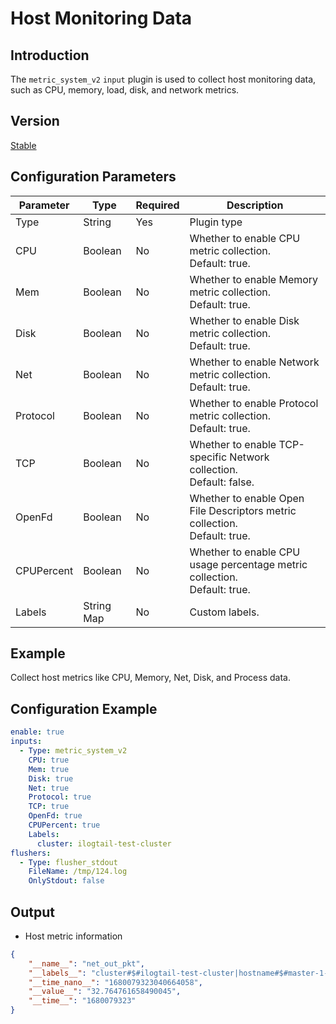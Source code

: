 # Host Monitoring Data

## Introduction

The `metric_system_v2` `input` plugin is used to collect host monitoring data, such as CPU, memory, load, disk, and network metrics.

## Version

[Stable](../stability-level.md)

## Configuration Parameters

| Parameter          | Type      | Required | Description                                                                                     |
| ----------- | ------- | ---- | --------------------------------------------------------------------------------------------- |
| Type        | String  | Yes   | Plugin type                                                                                     |
| CPU         | Boolean  | No    | Whether to enable CPU metric collection. <br>Default: true.                                   |
| Mem         | Boolean  | No    | Whether to enable Memory metric collection. <br>Default: true.                                  |
| Disk        | Boolean | No    | Whether to enable Disk metric collection. <br>Default: true.                                   |
| Net         | Boolean | No    | Whether to enable Network metric collection. <br>Default: true.                                  |
| Protocol    | Boolean | No    | Whether to enable Protocol metric collection. <br>Default: true.                                  |
| TCP         | Boolean | No    | Whether to enable TCP-specific Network collection. <br>Default: false.                             |
| OpenFd      | Boolean | No    | Whether to enable Open File Descriptors metric collection. <br>Default: true.                     |
| CPUPercent  | Boolean | No    | Whether to enable CPU usage percentage metric collection. <br>Default: true.                     |
| Labels      | String Map | No    | Custom labels.                                                                                   |

## Example

Collect host metrics like CPU, Memory, Net, Disk, and Process data.

## Configuration Example

```yaml
enable: true
inputs:
  - Type: metric_system_v2
    CPU: true
    Mem: true
    Disk: true
    Net: true
    Protocol: true
    TCP: true
    OpenFd: true
    CPUPercent: true
    Labels:
      cluster: ilogtail-test-cluster
flushers:
  - Type: flusher_stdout
    FileName: /tmp/124.log
    OnlyStdout: false
```

## Output

* Host metric information

```json
{
    "__name__": "net_out_pkt",
    "__labels__": "cluster#$#ilogtail-test-cluster|hostname#$#master-1-1.c-ca9717110efa1b40|hostname#$#test-1|interface#$#eth0|ip#$#10.1.37.31",
    "__time_nano__": "1680079323040664058",
    "__value__": "32.764761658490045",
    "__time__": "1680079323"
}
```
